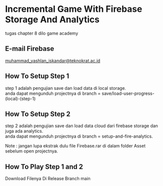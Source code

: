 
# Incremental Game With Firebase Storage And Analytics
tugas chapter 8 dilo game academy
 
 ## E-mail Firebase
 muhammad_yashlan_iskandar@teknokrat.ac.id
 
 ## How To Setup Step 1
 
 step 1 adalah pengujian save dan load data di local storage. <br>
 anda dapat mengunduh projectnya di branch = save/load-user-progress-(local)-(step-1)
 
 ## How To Setup Step 2
 
 step 2 adalah pengujian save dan load data cloud dari firebase storage dan juga ada analytics.<br>
 anda dapat mengunduh projectnya di branch = setup-and-fire-analytics. <br>
 
 Note : jangan lupa ekstrak dulu file Firebase.rar di dalam folder Asset sebelum open projectnya.
 
 ## How To Play Step 1 and 2
 Download Filenya Di Release Branch main
